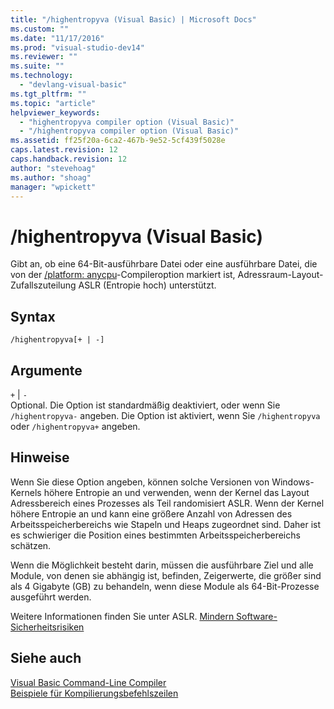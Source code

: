 ```yaml
---
title: "/highentropyva (Visual Basic) | Microsoft Docs"
ms.custom: ""
ms.date: "11/17/2016"
ms.prod: "visual-studio-dev14"
ms.reviewer: ""
ms.suite: ""
ms.technology: 
  - "devlang-visual-basic"
ms.tgt_pltfrm: ""
ms.topic: "article"
helpviewer_keywords: 
  - "highentropyva compiler option (Visual Basic)"
  - "/highentropyva compiler option (Visual Basic)"
ms.assetid: ff25f20a-6ca2-467b-9e52-5cf439f5028e
caps.latest.revision: 12
caps.handback.revision: 12
author: "stevehoag"
ms.author: "shoag"
manager: "wpickett"
---
```

# /highentropyva (Visual Basic)
Gibt an, ob eine 64\-Bit\-ausführbare Datei oder eine ausführbare Datei, die von der [\/platform: anycpu](../../../visual-basic/reference/command-line-compiler/platform.md)\-Compileroption markiert ist, Adressraum\-Layout\-Zufallszuteilung ASLR \(Entropie hoch\) unterstützt.  
  
## Syntax  
  
```  
/highentropyva[+ | -]  
```  
  
## Argumente  
 `+` &#124; `-`  
 Optional.  Die Option ist standardmäßig deaktiviert, oder wenn Sie `/highentropyva-` angeben.  Die Option ist aktiviert, wenn Sie `/highentropyva` oder `/highentropyva+` angeben.  
  
## Hinweise  
 Wenn Sie diese Option angeben, können solche Versionen von Windows\-Kernels höhere Entropie an und verwenden, wenn der Kernel das Layout Adressbereich eines Prozesses als Teil randomisiert ASLR.  Wenn der Kernel höhere Entropie an und kann eine größere Anzahl von Adressen des Arbeitsspeicherbereichs wie Stapeln und Heaps zugeordnet sind.  Daher ist es schwieriger die Position eines bestimmten Arbeitsspeicherbereichs schätzen.  
  
 Wenn die Möglichkeit besteht darin, müssen die ausführbare Ziel und alle Module, von denen sie abhängig ist, befinden, Zeigerwerte, die größer sind als 4 Gigabyte \(GB\) zu behandeln, wenn diese Module als 64\-Bit\-Prozesse ausgeführt werden.  
  
 Weitere Informationen finden Sie unter ASLR. [Mindern Software\-Sicherheitsrisiken](http://go.microsoft.com/fwlink/?LinkId=226234)  
  
## Siehe auch  
 [Visual Basic Command\-Line Compiler](../../../visual-basic/reference/command-line-compiler/index.md)   
 [Beispiele für Kompilierungsbefehlszeilen](../../../visual-basic/reference/command-line-compiler/sample-compilation-command-lines.md)